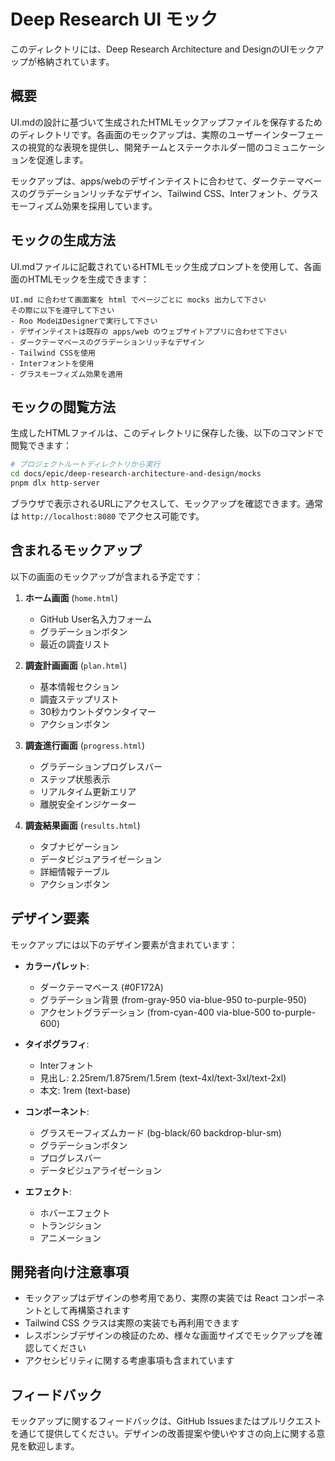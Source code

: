 # Deep Research UI モック

このディレクトリには、Deep Research Architecture and DesignのUIモックアップが格納されています。

## 概要

UI.mdの設計に基づいて生成されたHTMLモックアップファイルを保存するためのディレクトリです。各画面のモックアップは、実際のユーザーインターフェースの視覚的な表現を提供し、開発チームとステークホルダー間のコミュニケーションを促進します。

モックアップは、apps/webのデザインテイストに合わせて、ダークテーマベースのグラデーションリッチなデザイン、Tailwind CSS、Interフォント、グラスモーフィズム効果を採用しています。

## モックの生成方法

UI.mdファイルに記載されているHTMLモック生成プロンプトを使用して、各画面のHTMLモックを生成できます：

```
UI.md に合わせて画面案を html でページごとに mocks 出力して下さい
その際に以下を遵守して下さい
- Roo ModeはDesignerで実行して下さい
- デザインテイストは既存の apps/web のウェブサイトアプリに合わせて下さい
- ダークテーマベースのグラデーションリッチなデザイン
- Tailwind CSSを使用
- Interフォントを使用
- グラスモーフィズム効果を適用
```

## モックの閲覧方法

生成したHTMLファイルは、このディレクトリに保存した後、以下のコマンドで閲覧できます：

```bash
# プロジェクトルートディレクトリから実行
cd docs/epic/deep-research-architecture-and-design/mocks
pnpm dlx http-server
```

ブラウザで表示されるURLにアクセスして、モックアップを確認できます。通常は `http://localhost:8080` でアクセス可能です。

## 含まれるモックアップ

以下の画面のモックアップが含まれる予定です：

1. **ホーム画面** (`home.html`)
   - GitHub User名入力フォーム
   - グラデーションボタン
   - 最近の調査リスト

2. **調査計画画面** (`plan.html`)
   - 基本情報セクション
   - 調査ステップリスト
   - 30秒カウントダウンタイマー
   - アクションボタン

3. **調査進行画面** (`progress.html`)
   - グラデーションプログレスバー
   - ステップ状態表示
   - リアルタイム更新エリア
   - 離脱安全インジケーター

4. **調査結果画面** (`results.html`)
   - タブナビゲーション
   - データビジュアライゼーション
   - 詳細情報テーブル
   - アクションボタン

## デザイン要素

モックアップには以下のデザイン要素が含まれています：

- **カラーパレット**:
  - ダークテーマベース (#0F172A)
  - グラデーション背景 (from-gray-950 via-blue-950 to-purple-950)
  - アクセントグラデーション (from-cyan-400 via-blue-500 to-purple-600)

- **タイポグラフィ**:
  - Interフォント
  - 見出し: 2.25rem/1.875rem/1.5rem (text-4xl/text-3xl/text-2xl)
  - 本文: 1rem (text-base)

- **コンポーネント**:
  - グラスモーフィズムカード (bg-black/60 backdrop-blur-sm)
  - グラデーションボタン
  - プログレスバー
  - データビジュアライゼーション

- **エフェクト**:
  - ホバーエフェクト
  - トランジション
  - アニメーション

## 開発者向け注意事項

- モックアップはデザインの参考用であり、実際の実装では React コンポーネントとして再構築されます
- Tailwind CSS クラスは実際の実装でも再利用できます
- レスポンシブデザインの検証のため、様々な画面サイズでモックアップを確認してください
- アクセシビリティに関する考慮事項も含まれています

## フィードバック

モックアップに関するフィードバックは、GitHub Issuesまたはプルリクエストを通じて提供してください。デザインの改善提案や使いやすさの向上に関する意見を歓迎します。